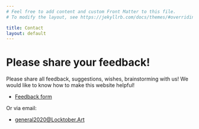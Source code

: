 ```yaml
---
# Feel free to add content and custom Front Matter to this file.
# To modify the layout, see https://jekyllrb.com/docs/themes/#overriding-theme-defaults

title: Contact
layout: default
---
```


# Please share your feedback!

Please share all feedback, suggestions, wishes, brainstorming with us!
We would like to know how to make this website helpful!

* [Feedback form](https://forms.gle/avW1cG5eLsQHYnxz9)

Or via email:

* general2020@Locktober.Art
